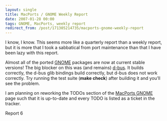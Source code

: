 ```yaml
---
layout: single
title: MacPorts / GNOME Weekly Report
date: 2007-01-28 00:00
tags: GNOME, MacPorts, weekly report
redirect_from: /post/171305214735/macports-gnome-weekly-report
---
```

I know, I know. This seems more like a quarterly report than a weekly report, but it is more that I took a sabbatical from port maintenance than that I have been lazy with this report.

Almost all of the ported [GNOME](http://www.gnome.org) packages are now at current stable versions! The big blocker on this was (and remains) [d-bus](http://dbus.freedesktop.org). It builds correctly, the d-bus glib bindings build correctly, but d-bus does not work correctly. Try running the test suite (__make check__) after building it and you&rsquo;ll see the problem.

I am planning on reworking the TODOs section of the [MacPorts GNOME](http://svn.macosforge.org/projects/macports/wiki/GNOME) page such that it is up-to-date and every TODO is listed as a ticket in the tracker.

Report 6
